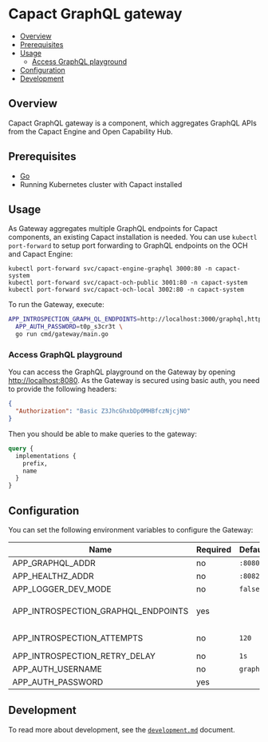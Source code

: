 # Capact GraphQL gateway

- [Overview](#overview)
- [Prerequisites](#prerequisites)
- [Usage](#usage)
  - [Access GraphQL playground](#access-graphql-playground)
- [Configuration](#configuration)
- [Development](#development)

## Overview

Capact GraphQL gateway is a component, which aggregates GraphQL APIs from the Capact Engine and Open Capability Hub.

## Prerequisites

- [Go](https://golang.org)
- Running Kubernetes cluster with Capact installed

## Usage

As Gateway aggregates multiple GraphQL endpoints for Capact components, an existing Capact installation is needed. You can use `kubectl port-forward` to setup port forwarding to GraphQL endpoints on the OCH and Capact Engine:
```
kubectl port-forward svc/capact-engine-graphql 3000:80 -n capact-system
kubectl port-forward svc/capact-och-public 3001:80 -n capact-system
kubectl port-forward svc/capact-och-local 3002:80 -n capact-system
```

To run the Gateway, execute:
```bash
APP_INTROSPECTION_GRAPH_QL_ENDPOINTS=http://localhost:3000/graphql,http://localhost:3001/graphql,http://localhost:3002/graphql \
  APP_AUTH_PASSWORD=t0p_s3cr3t \
  go run cmd/gateway/main.go
```

### Access GraphQL playground

You can access the GraphQL playground on the Gateway by opening [http://localhost:8080](http://localhost:8080). As the Gateway is secured using basic auth, you need to provide the following headers:
```json
{
  "Authorization": "Basic Z3JhcGhxbDp0MHBfczNjcjN0"
}
```

Then you should be able to make queries to the gateway:
```graphql
query {
  implementations {
    prefix,
    name
  }
}
```

## Configuration

You can set the following environment variables to configure the Gateway:

| Name                                | Required | Default   | Description                                                                                                                                                           |
| ----------------------------------- | -------- | --------- | --------------------------------------------------------------------------------------------------------------------------------------------------------------------- |
| APP_GRAPHQL_ADDR                    | no       | `:8080`   | TCP address the GraphQL endpoint binds to                                                                                                                             |
| APP_HEALTHZ_ADDR                    | no       | `:8082`   | TCP address the health probes endpoint binds to                                                                                                                       |
| APP_LOGGER_DEV_MODE                 | no       | `false`   | Enable development mode logging                                                                                                                                       |
| APP_INTROSPECTION_GRAPHQL_ENDPOINTS | yes      |           | Comma separated list of GraphQL endpoint to introspect and merge into one unified GraphQL endpoint. Ex. `http://localhost:3000/graphql,http://localhost:3001/graphql` |
| APP_INTROSPECTION_ATTEMPTS          | no       | `120`     | Number of attempts to introspect the remote GraphQL endpoints                                                                                                         |
| APP_INTROSPECTION_RETRY_DELAY       | no       | `1s`      | Time delay between unsuccessful introspection attempts                                                                                                                |
| APP_AUTH_USERNAME                   | no       | `graphql` | Basic auth username used to secure the GraphQL endpoint                                                                                                               |
| APP_AUTH_PASSWORD                   | yes      |           | Basic auth password used to secure the GraphQL endpoint                                                                                                               |

## Development

To read more about development, see the [`development.md`](../../docs/development.md) document.
